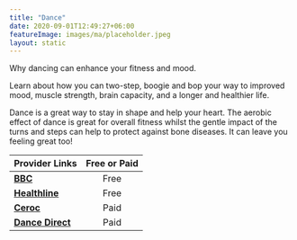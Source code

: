 ```yaml
---
title: "Dance"
date: 2020-09-01T12:49:27+06:00
featureImage: images/ma/placeholder.jpeg
layout: static
---
```


Why dancing can enhance your fitness and mood.

Learn about how you can two-step, boogie and bop your way to improved mood, muscle strength, brain capacity, and a longer and healthier life.

Dance is a great way to stay in shape and help your heart. The aerobic effect of dance is great for overall fitness whilst the gentle impact of the turns and steps can help to protect against bone diseases. It can leave you feeling great too!

| Provider Links      | Free or Paid  |  
| :-----------          | :--------------:      |  
| [**BBC**](https://www.bbc.co.uk/programmes/m0017cfl) | Free | 
| [**Healthline**](https://www.healthline.com/health/fitness-exercise/benefits-of-dance) | Free | 
| [**Ceroc**](https://www.ceroc.com/) | Paid | 
| [**Dance Direct**](https://www.dancedirect.com/) | Paid | 
  

<br/><br/>






